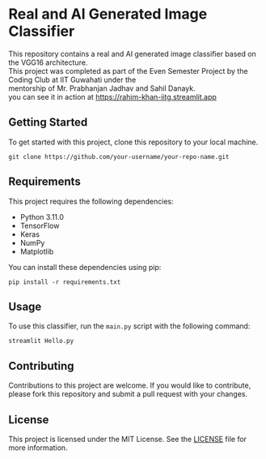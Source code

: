 # Real and AI Generated Image Classifier

This repository contains a real and AI generated image classifier based on the VGG16 architecture.\
 This project was completed as part of the Even Semester Project by the Coding Club at IIT Guwahati under the \
mentorship of Mr. Prabhanjan Jadhav and Sahil Danayk.\
you can see it in action at https://rahim-khan-iitg.streamlit.app

## Getting Started

To get started with this project, clone this repository to your local machine.

```
git clone https://github.com/your-username/your-repo-name.git
```

## Requirements

This project requires the following dependencies:

- Python 3.11.0
- TensorFlow
- Keras
- NumPy
- Matplotlib

You can install these dependencies using pip:

```
pip install -r requirements.txt
```

## Usage

To use this classifier, run the `main.py` script with the following command:

```
streamlit Hello.py
```

## Contributing

Contributions to this project are welcome. If you would like to contribute, please fork this repository and submit a pull request with your changes.

## License

This project is licensed under the MIT License. See the [LICENSE](LICENSE) file for more information.
